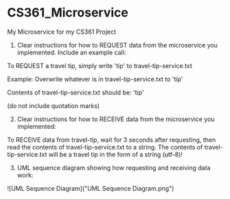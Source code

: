 # CS361_Microservice
My Microservice for my CS361 Project

1. Clear instructions for how to REQUEST data from the microservice you implemented. Include an example call:

  To REQUEST a travel tip, simply write 'tip' to travel-tip-service.txt
  
  Example:
  Overwrite whatever is in travel-tip-service.txt to 'tip'
  
  Contents of travel-tip-service.txt should be: 'tip'
  
  (do not include quotation marks)

2. Clear instructions for how to RECEIVE data from the microservice you implemented:

  To RECEIVE data from travel-tip, wait for 3 seconds after requesting, then read the contents of travel-tip-service.txt to a string.
  The contents of travel-tip-service.txt will be a travel tip in the form of a string (utf-8)!

3. UML sequence diagram showing how requesting and receiving data work:

![UML Sequence Diagram]("UML Sequence Diagram.png")
